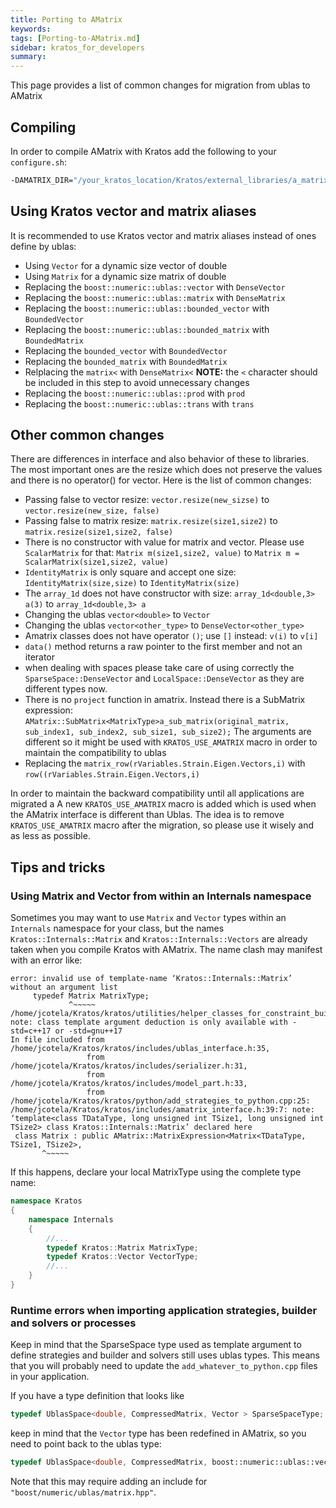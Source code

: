 ```yaml
---
title: Porting to AMatrix
keywords: 
tags: [Porting-to-AMatrix.md]
sidebar: kratos_for_developers
summary: 
---
```


This page provides a list of common changes for migration from ublas to AMatrix

## Compiling

In  order to compile AMatrix with Kratos add the following to your `configure.sh`:

```sh
-DAMATRIX_DIR="/your_kratos_location/Kratos/external_libraries/a_matrix/" \
```

## Using Kratos vector and matrix aliases
It is recommended to use Kratos vector and matrix aliases instead of ones define by ublas:

* Using `Vector` for a dynamic size vector of double
* Using `Matrix` for a dynamic size matrix of double
* Replacing the `boost::numeric::ublas::vector` with `DenseVector`
* Replacing the `boost::numeric::ublas::matrix` with `DenseMatrix`
* Replacing the `boost::numeric::ublas::bounded_vector` with `BoundedVector`
* Replacing the `boost::numeric::ublas::bounded_matrix` with `BoundedMatrix`
* Replacing the `bounded_vector` with `BoundedVector`
* Replacing the `bounded_matrix` with `BoundedMatrix`
* Relplacing the `matrix<` with `DenseMatrix<` **NOTE:** the `<` character should be included in this step to avoid unnecessary changes
* Replacing the `boost::numeric::ublas::prod` with `prod`
* Replacing the `boost::numeric::ublas::trans` with `trans`

## Other common changes
There are differences in interface and also behavior of these to libraries. The most important ones are the resize which does not preserve the values and there is no operator() for vector. Here is the list of common changes:

* Passing false to vector resize: `vector.resize(new_sizse)` to `vector.resize(new_size, false)`
* Passing false to matrix resize: `matrix.resize(size1,size2)` to `matrix.resize(size1,size2, false)`
* There is no constructor with value for matrix and vector. Please use `ScalarMatrix` for that: `Matrix m(size1,size2, value)` to `Matrix m = ScalarMatrix(size1,size2, value)`
* `IdentityMatrix` is only square and accept one size: `IdentityMatrix(size,size)` to `IdentityMatrix(size)`
* The `array_1d` does not have constructor with size: `array_1d<double,3> a(3)` to `array_1d<double,3> a`
* Changing the ublas `vector<double>`  to `Vector`
* Changing the ublas `vector<other_type>` to `DenseVector<other_type>`
* Amatrix classes does not have operator `()`; use `[]` instead: `v(i)` to `v[i]`
* `data()` method returns a raw pointer to the first member and not an iterator
* when dealing with spaces please take care of using correctly the `SparseSpace::DenseVector` and `LocalSpace::DenseVector` as they are different types now.
* There is no `project` function in amatrix. Instead there is a SubMatrix expression:  `AMatrix::SubMatrix<MatrixType>a_sub_matrix(original_matrix, sub_index1, sub_index2, sub_size1, sub_size2);` The arguments are different so it might be used with `KRATOS_USE_AMATRIX` macro in order to maintain the compatibility to ublas
*  Replacing the `matrix_row(rVariables.Strain.Eigen.Vectors,i)` with `row((rVariables.Strain.Eigen.Vectors,i)` 

In order to maintain the backward compatibility until all applications are migrated a A new `KRATOS_USE_AMATRIX` macro is added which is used when the AMatrix interface is different than Ublas. The idea is to remove `KRATOS_USE_AMATRIX` macro after the migration, so please use it wisely and as less as possible.

## Tips and tricks

### Using Matrix and Vector from within an Internals namespace

Sometimes you may want to use `Matrix` and `Vector` types within an `Internals` namespace for your class, but the names `Kratos::Internals::Matrix` and `Kratos::Internals::Vectors` are already taken when you compile Kratos with AMatrix. The name clash may manifest with an error like:

```
error: invalid use of template-name ‘Kratos::Internals::Matrix’ without an argument list
     typedef Matrix MatrixType;
             ^~~~~~
/home/jcotela/Kratos/kratos/utilities/helper_classes_for_constraint_builder.h:431:13: note: class template argument deduction is only available with -std=c++17 or -std=gnu++17
In file included from /home/jcotela/Kratos/kratos/includes/ublas_interface.h:35,
                 from /home/jcotela/Kratos/kratos/includes/serializer.h:31,
                 from /home/jcotela/Kratos/kratos/includes/model_part.h:33,
                 from /home/jcotela/Kratos/kratos/python/add_strategies_to_python.cpp:25:
/home/jcotela/Kratos/kratos/includes/amatrix_interface.h:39:7: note: ‘template<class TDataType, long unsigned int TSize1, long unsigned int TSize2> class Kratos::Internals::Matrix’ declared here
 class Matrix : public AMatrix::MatrixExpression<Matrix<TDataType, TSize1, TSize2>,
       ^~~~~~
```

If this happens, declare your local MatrixType using the complete type name:
```cpp
namespace Kratos
{
    namespace Internals
    {
        //...
        typedef Kratos::Matrix MatrixType;
        typedef Kratos::Vector VectorType;
        //...
    }
}
```

### Runtime errors when importing application strategies, builder and solvers or processes

Keep in mind that the SparseSpace type used as template argument to define strategies and builder and solvers still uses ublas types. This means that you will probably need to update the `add_whatever_to_python.cpp` files in your application.

If you have a type definition that looks like
```cpp
typedef UblasSpace<double, CompressedMatrix, Vector > SparseSpaceType;
```
keep in mind that the `Vector` type has been redefined in AMatrix, so you need to point back to the ublas type:
```cpp
typedef UblasSpace<double, CompressedMatrix, boost::numeric::ublas::vector<double>> SparseSpaceType;
```
Note that this may require adding an include for `"boost/numeric/ublas/matrix.hpp"`.